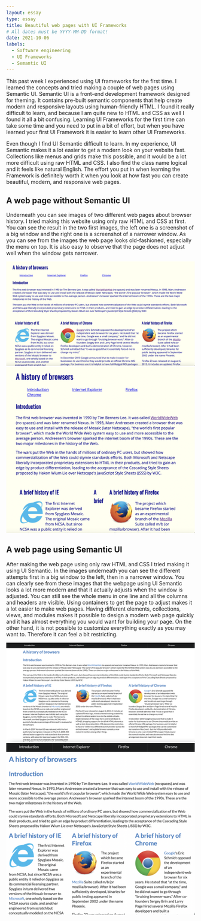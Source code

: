 ```yaml
---
layout: essay
type: essay
title: Beautiful web pages with UI Frameworks  
# All dates must be YYYY-MM-DD format!
date: 2021-10-06
labels:
  - Software engineering 
  - UI Frameworks
  - Semantic UI
---
```



This past week I experienced using UI frameworks for the first time. I learned the concepts and tried making a couple of web pages using Semantic UI. Semantic UI is a front-end development framework designed for theming. It contains pre-built semantic components that help create modern and responsive layouts using human-friendly HTML. I found it really difficult to learn, and because I am quite new to HTML and CSS as well I found it all a bit confusing. Learning UI Frameworks for the first time can take some time and you need to put in a bit of effort, but when you have learned your first UI Framework it is easier to learn other UI Frameworks.

Even though I find UI Semantic difficult to learn. In my experience, UI Semantic makes it a lot easier to get a modern look on your website fast. Collections like menus and grids make this possible, and it would be a lot more difficult using raw HTML and CSS. I also find the class name logical and it feels like natural English. The effort you put in when learning the Framework is definitely worth it when you look at how fast you can create beautiful, modern, and responsive web pages.

## A web page without Semantic UI

Underneath you can see images of two different web pages about browser history. I tried making this website using only raw HTML and CSS at first. You can see the result in the two first images, the left one is a screenshot of a big window and the right one is a screenshot of a narrower window. As you can see from the images the web page looks old-fashioned, especially the menu on top. It is also easy to observe that the page does not adjust well when the window gets narrower.

<div class="ui column grid">
    <div class="five wide column">
    <img class="ui image" src="../images/browser_big.png">
      </div>
    <div class="three wide column">
    <img class="ui image" src="../images/browser_small.png">
      </div>
  </div>
  
## A web page using Semantic UI
 
After making the web page using only raw HTML and CSS I tried making it using UI Semantic. In the images underneath you can see the different attempts first in a big window to the left, then in a narrower window. You can clearly see from these images that the webpage using UI Semantic looks a lot more modern and that it actually adjusts when the window is adjusted. You can still see the whole menu in one line and all the columns and headers are visible. Using containers to get the page to adjust makes it a lot easier to make web pages. Having different elements, collections, views, and modules makes it possible to design a modern web page quickly and it has almost everything you would want for building your page. On the other hand, it is not possible to customize everything exactly as you may want to. Therefore it can feel a bit restricting.

  <div class="ui two column grid">
  <div class="column">
    <img class="ui big image" src="../images/ui_browser_big.png">
    </div>
  <div class="column">
    <img class="ui big image" src="../images/ui_browser_small.png">
    </div>
  </div>


